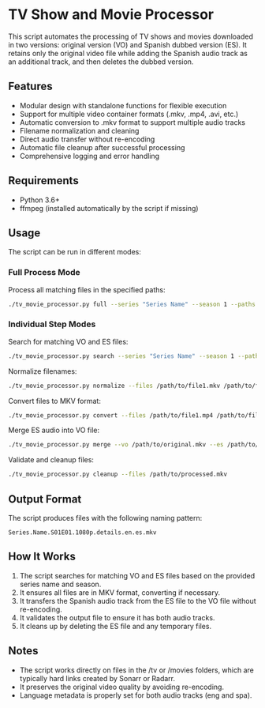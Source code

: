 # TV Show and Movie Processor

This script automates the processing of TV shows and movies downloaded in two versions: original version (VO) and Spanish dubbed version (ES). It retains only the original video file while adding the Spanish audio track as an additional track, and then deletes the dubbed version.

## Features

- Modular design with standalone functions for flexible execution
- Support for multiple video container formats (.mkv, .mp4, .avi, etc.)
- Automatic conversion to .mkv format to support multiple audio tracks
- Filename normalization and cleaning
- Direct audio transfer without re-encoding
- Automatic file cleanup after successful processing
- Comprehensive logging and error handling

## Requirements

- Python 3.6+
- ffmpeg (installed automatically by the script if missing)

## Usage

The script can be run in different modes:

### Full Process Mode

Process all matching files in the specified paths:

```bash
./tv_movie_processor.py full --series "Series Name" --season 1 --paths /path/to/tv /path/to/downloads
```

### Individual Step Modes

Search for matching VO and ES files:

```bash
./tv_movie_processor.py search --series "Series Name" --season 1 --paths /path/to/tv /path/to/downloads
```

Normalize filenames:

```bash
./tv_movie_processor.py normalize --files /path/to/file1.mkv /path/to/file2.mp4
```

Convert files to MKV format:

```bash
./tv_movie_processor.py convert --files /path/to/file1.mp4 /path/to/file2.avi
```

Merge ES audio into VO file:

```bash
./tv_movie_processor.py merge --vo /path/to/original.mkv --es /path/to/spanish.mkv
```

Validate and cleanup files:

```bash
./tv_movie_processor.py cleanup --files /path/to/processed.mkv
```

## Output Format

The script produces files with the following naming pattern:

```
Series.Name.S01E01.1080p.details.en.es.mkv
```

## How It Works

1. The script searches for matching VO and ES files based on the provided series name and season.
2. It ensures all files are in MKV format, converting if necessary.
3. It transfers the Spanish audio track from the ES file to the VO file without re-encoding.
4. It validates the output file to ensure it has both audio tracks.
5. It cleans up by deleting the ES file and any temporary files.

## Notes

- The script works directly on files in the /tv or /movies folders, which are typically hard links created by Sonarr or Radarr.
- It preserves the original video quality by avoiding re-encoding.
- Language metadata is properly set for both audio tracks (eng and spa).
